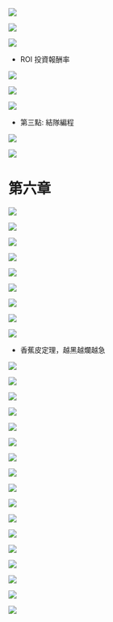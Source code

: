 <p>
  <img src="./image/07-04_01_p16.png">
</p>

<p>
  <img src="./image/07-04_02_p17.png">
</p>

<p>
  <img src="./image/07-04_03_p18.png">
</p>

- ROI 投資報酬率

<p>
  <img src="./image/07-04_04_p19.png">
</p>

<p>
  <img src="./image/07-04_05_p20.png">
</p>

<p>
  <img src="./image/07-04_06_p21.png">
</p>

- 第三點: 結隊編程

<p>
  <img src="./image/07-04_07_p22.png">
</p>

<p>
  <img src="./image/07-04_08_p23.png">
</p>

# 第六章

<p>
  <img src="./image/07-04_09_p1.png">
</p>

<p>
  <img src="./image/07-04_10_p2.png">
</p>

<p>
  <img src="./image/07-04_12_p3.png">
</p>

<p>
  <img src="./image/07-04_11_p7.png">
</p>

<p>
  <img src="./image/07-04_13_p4.png">
</p>

<p>
  <img src="./image/07-04_14_p9.png">
</p>

<p>
  <img src="./image/07-04_15_p10.png">
</p>

<p>
  <img src="./image/07-04_16_p11.png">
</p>

<p>
  <img src="./image/07-04_17_p12.png">
</p>

- 香蕉皮定理，越黑越爛越急

<p>
  <img src="./image/07-04_18_p13.png">
</p>

<p>
  <img src="./image/07-04_19_p14.png">
</p>

<p>
  <img src="./image/07-04_20_p15.png">
</p>

<p>
  <img src="./image/07-04_21_p16.png">
</p>

<p>
  <img src="./image/07-04_22.png">
</p>

<p>
  <img src="./image/07-04_23_p18.png">
</p>

<p>
  <img src="./image/07-04_24_p19.png">
</p>

<p>
  <img src="./image/07-04_25_p20.png">
</p>

<p>
  <img src="./image/07-04_26_p21.png">
</p>

<p>
  <img src="./image/07-04_27_p23.png">
</p>

<p>
  <img src="./image/07-04_28_p25.png">
</p>

<p>
  <img src="./image/07-04_30_p27.png">
</p>

<p>
  <img src="./image/07-04_31_p28.png">
</p>

<p>
  <img src="./image/07-04_32_p29.png">
</p>

<p>
  <img src="./image/07-04_33_p30.png">
</p>

<p>
  <img src="./image/07-04_34_p31.png">
</p>

<p>
  <img src="./image/07-04_35_p34.png">
</p>
